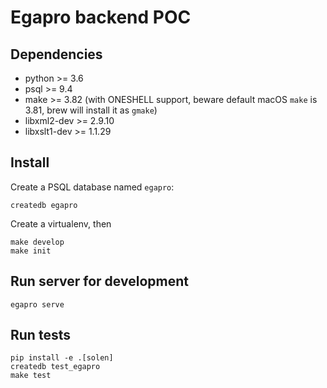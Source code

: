 # Egapro backend POC

## Dependencies

- python >= 3.6
- psql >= 9.4
- make >= 3.82 (with ONESHELL support, beware default macOS `make` is 3.81, brew will install it as `gmake`)
- libxml2-dev >= 2.9.10
- libxslt1-dev >= 1.1.29

## Install

Create a PSQL database named `egapro`:

    createdb egapro

Create a virtualenv, then

    make develop
    make init

## Run server for development

    egapro serve


## Run tests

    pip install -e .[solen]
    createdb test_egapro
    make test
